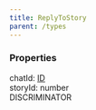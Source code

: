 ```yaml
---
title: ReplyToStory
parent: /types
---
```


### Properties

<div class="flex flex-col gap-3"><div><div class="flex gap-2"><div class="font-mono p" id="p_chatId" data-anchor><span class="font-bold">chatId</span><span class="opacity-50">:</span> <a href="/types/id"  >ID</a></div></div></div><div><div class="flex gap-2"><div class="font-mono p" id="p_storyId" data-anchor><span class="font-bold">storyId</span><span class="opacity-50">:</span> <span>number</span></div><div class="flex items-center"><div class="bg-dbt px-1.5 rounded-md select-none text-fgt text-[10px]">DISCRIMINATOR</div></div></div></div></div>

